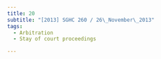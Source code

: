```yaml
---
title: 20
subtitle: "[2013] SGHC 260 / 26\_November\_2013"
tags:
  - Arbitration
  - Stay of court proceedings

---
```


